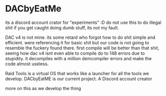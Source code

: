 # DACbyEatMe

its a discord account crator for "experiments" :D
do not use this to do illegal shit
if you get caught doing dumb stuff, its not my fault. 

DAC v4 is not mine. its some retard who forgot how to do shit simple and efficient. 
were referencing it for basic shit but our code is not going to resemble the fuckery found there.
first compile will be better than that shit, seeing how dac v4 isnt even able to compile do to 148 errors due to stupidity.
it decompiles with a million demcompiler errors and make the code almost useless. 

Raid Tools is a virtual OS that works like a launcher for all the tools we develop.
DACbyEatME is our current project. A Discord account creator



more on this as we develop the thing
